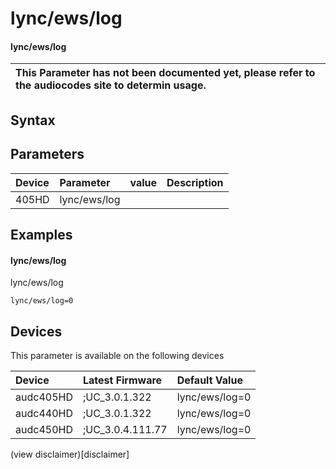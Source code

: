 ﻿---
description: lync/ews/log
search: false
---

# lync/ews/log

#### lync/ews/log


| This Parameter has not been documented yet, please refer to the audiocodes site to determin usage.  | 
| :--- |

## Syntax

## Parameters
|Device|Parameter|value|Description|
|:---|:---|:---|:---|
| 405HD | lync/ews/log |  |  |

## Examples
#### lync/ews/log

lync/ews/log

```
lync/ews/log=0
```

## Devices
This parameter is available on the following devices

| Device | Latest Firmware | Default Value |
|:---|:---|:---|
| audc405HD | ;UC_3.0.1.322 | lync/ews/log=0 
| audc440HD | ;UC_3.0.1.322 | lync/ews/log=0 
| audc450HD | ;UC_3.0.4.111.77 | lync/ews/log=0 

(view disclaimer)[disclaimer]
